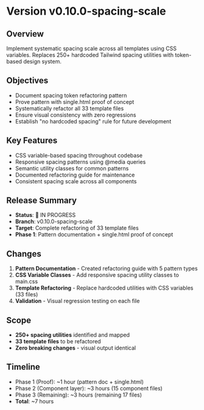 # Version v0.10.0-spacing-scale

## Overview
Implement systematic spacing scale across all templates using CSS variables. Replaces 250+ hardcoded Tailwind spacing utilities with token-based design system.

## Objectives
- Document spacing token refactoring pattern
- Prove pattern with single.html proof of concept
- Systematically refactor all 33 template files
- Ensure visual consistency with zero regressions
- Establish "no hardcoded spacing" rule for future development

## Key Features
- CSS variable-based spacing throughout codebase
- Responsive spacing patterns using @media queries
- Semantic utility classes for common patterns
- Documented refactoring guide for maintenance
- Consistent spacing scale across all components

## Release Summary
- **Status**: 🔄 IN PROGRESS
- **Branch**: v0.10.0-spacing-scale
- **Target**: Complete refactoring of 33 template files
- **Phase 1**: Pattern documentation + single.html proof of concept

## Changes
1. **Pattern Documentation** - Created refactoring guide with 5 pattern types
2. **CSS Variable Classes** - Add responsive spacing utility classes to main.css
3. **Template Refactoring** - Replace hardcoded utilities with CSS variables (33 files)
4. **Validation** - Visual regression testing on each file

## Scope
- **250+ spacing utilities** identified and mapped
- **33 template files** to be refactored
- **Zero breaking changes** - visual output identical

## Timeline
- Phase 1 (Proof): ~1 hour (pattern doc + single.html)
- Phase 2 (Component layer): ~3 hours (15 component files)
- Phase 3 (Remaining): ~3 hours (remaining 17 files)
- **Total**: ~7 hours
